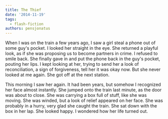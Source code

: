 ```yaml
---
title: The Thief
date: '2014-11-19'
tags:
  - flash-fiction
authors: pensjonatus
---
```


When I was on the train a few years ago, I saw a girl steal a phone out of some
guy's pocket. I looked her straight in the eye. She returned a playful look, as
if she was proposing us to become partners in crime. I refused to smile back.
She finally gave in and put the phone back in the guy's pocket, pouting her
lips. I kept looking at her, trying to send her a look of reconciliation, a sign
of forgiveness, tell her it was okay now. But she never looked at me again. She
got off at the next station.

<!-- truncate -->

This morning I saw her again. It had been years, but somehow I recognized her
face almost instantly. She jumped onto the train last minute, as the door was
about to close. She was carrying a box full of stuff, like she was moving. She
was winded, but a look of relief appeared on her face. She was probably in a
hurry, very glad she caught the train. She sat down with the box in her lap. She
looked happy. I wondered how her life turned out.
